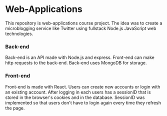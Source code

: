 # Web-Applications

This repository is web-applications course project. The idea was to create a microblogging service like Twitter using fullstack Node.js JavaScript web technologies.

### Back-end

Back-end is an API made with Node.js and express. Front-end can make http requests to the back-end. Back-end uses MongoDB for storage.

### Front-end

Front-end is made with React. Users can create new accounts or login with an existing account. After logging in each users has a sessionID that is stored in the browser's cookies and in the database.
SessionID was implemented so that users don't have to login again every time they refresh the page.
